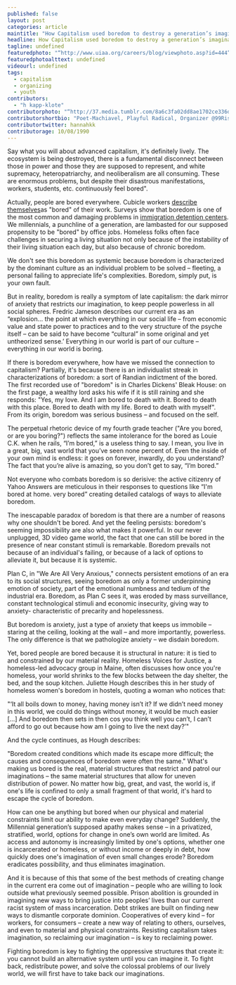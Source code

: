 ```yaml
---
published: false
layout: post
categories: article
maintitle: "How Capitalism used boredom to destroy a generation’s imagination - {Young}ist"
headline: How Capitalism used boredom to destroy a generation’s imagination
tagline: undefined
featuredphoto: "“http://www.uiaa.org/careers/blog/viewphoto.asp?id=444”"
featuredphotoalttext: undefined
videourl: undefined
tags: 
  - capitalism
  - organizing
  - youth
contributors: 
  - "h kapp-klote"
contributorphoto: "“http://37.media.tumblr.com/8a6c3fa02dd8ae1702ce336d6f8ba264/tumblr_n6068t9ZVj1rq2ndso1_500.jpg”"
contributorshortbio: "Poet-Machiavel, Playful Radical, Organizer @99Rise, Engagement Ed. @theyoungist, tweeting dissident-political flotsam & cyber-cultural jetsam. Opinions thine."
contributortwitter: hannahkk
contributorage: 10/08/1990
---
```


Say what you will about advanced capitalism, it's definitely lively. The ecosystem is being destroyed, there is a fundamental disconnect between those in power and those they are supposed to represent, and white supremacy, heteropatriarchy, and neoliberalism are all consuming. These are enormous problems, but despite their disastrous manifestations, workers, students, etc. continuously feel bored". 

Actually, people are bored everywhere. Cubicle workers [describe themselves](http://www.managementtoday.co.uk/news/1187016/three-quarters-regret-career-choice-third-bored-work-says-survey/)as "bored" of their work. Surveys show that boredom is one of the most common and damaging problems in [immigration detention centers](http://www.cvt.org/sites/cvt.org/files/Report_TorturedAndDetained_Nov2013.pdf). We millennials, a punchline of a generation, are lambasted for our supposed propensity to be "bored" by office jobs. Homeless folks often face challenges in securing a living situation not only because of the instability of their living situation each day, but also because of chronic boredom. 

We don't see this boredom as systemic because boredom is characterized by the dominant culture as an individual problem to be solved – fleeting, a personal failing to appreciate life's complexities. Boredom, simply put, is your own fault.

But in reality, boredom is really a symptom of late capitalism: the dark mirror of anxiety that restricts our imagination, to keep people powerless in all social spheres. Fredric Jameson describes our current era as an “explosion... the point at which everything in our social life – from economic value and state power to practices and to the very structure of the psyche itself – can be said to have become “cultural” in some original and yet untheorized sense.’ Everything in our world is part of our culture – everything in our world is boring.  

If there is boredom everywhere, how have we missed the connection to capitalism?  Partially, it's because there is an individualist streak in characterizations of boredom: a sort of Randian indictment of the bored. The first recorded use of "boredom" is in Charles Dickens' Bleak House: on the first page, a wealthy lord asks his wife if it is still raining and she responds: "Yes, my love. And I am bored to death with it. Bored to death with this place. Bored to death with my life. Bored to death with myself". From its origin, boredom was serious business – and focused on the self.  

The perpetual rhetoric device of my fourth grade teacher ("Are you bored, or are you boring?") reflects the same intolerance for the bored as Louie C.K. when he rails,
“I’m bored,” is a useless thing to say. I mean, you live in a great, big, vast world that you’ve seen none percent of. Even the inside of your own mind is endless: it goes on forever, inwardly, do you understand? The fact that you’re alive is amazing, so you don’t get to say, “I’m bored.”  

Not everyone who combats boredom is so derisive: the active citizenry of Yahoo Answers are meticulous in their responses to questions like “I'm bored at home. very bored” creating detailed catalogs of ways to alleviate boredom.  

The inescapable paradox of boredom is that there are a number of reasons why one shouldn't be bored. And yet the feeling persists: boredom's seeming impossibility are also what makes it powerful. In our never unplugged, 3D video game world, the fact that one can still be bored in the presence of near constant stimuli is remarkable.  Boredom prevails not because of an individual's failing, or because of a lack of options to alleviate it, but because it is systemic. 

Plan C, in "We Are All Very Anxious," connects persistent emotions of an era to its social structures, seeing boredom as only a former underpinning emotion of society, part of the emotional numbness and tedium of the industrial era. Boredom, as Plan C sees it, was eroded by mass surveillance, constant technological stimuli and economic insecurity, giving way to anxiety- characteristic of precarity and hopelessness.  

But boredom is anxiety, just a type of anxiety that keeps us immobile – staring at the ceiling, looking at the wall – and more importantly, powerless. The only difference is that we pathologize anxiety – we disdain boredom.  

Yet, bored people are bored because it is structural in nature: it is tied to and constrained by our material reality. Homeless Voices for Justice, a homeless-led advocacy group in Maine, often discusses how once you're homeless, your world shrinks to the few blocks between the day shelter, the bed, and the soup kitchen. Juliette Hough describes this in her study of homeless women's boredom in hostels, quoting a woman who notices that:

"‘It all boils down to money, having money isn’t it? If we didn’t need money in this world, we could do things without money, it would be much easier […] And boredom then sets in then cos you think well you can’t, I can’t afford to go out because how am I going to live the next day?’"   

And the cycle continues, as Hough describes: 

"Boredom created conditions which made its escape more difficult; the causes and consequences of boredom were often the same." What's making us bored is the real, material structures that restrict and patrol our imaginations – the same material structures that allow for uneven distribution of power. No matter how big, great, and vast, the world is, if one's life is confined to only a small fragment of that world, it's hard to escape the cycle of boredom.

How can one be anything but bored when our physical and material constraints limit our ability to make even everyday change? Suddenly, the Millennial generation’s supposed apathy makes sense – in a privatized, stratified, world, options for change in one’s own world are limited.  As access and autonomy is increasingly limited by one's options, whether one is incarcerated or homeless, or without income or deeply in debt, how quickly does one's imagination of even small changes erode? Boredom eradicates possibility, and thus eliminates imagination. 

And it is because of this that some of the best methods of creating change in the current era come out of imagination – people who are willing to look outside what previously seemed possible. Prison abolition is grounded in imagining new ways to bring justice into peoples’ lives than our current racist system of mass incarceration. Debt strikes are built on finding new ways to dismantle corporate dominion. Cooperatives of every kind – for workers, for consumers – create a new way of relating to others, ourselves, and even to material and physical constraints. Resisting capitalism takes imagination, so reclaiming our imagination –  is key to reclaiming power.  

Fighting boredom is key to fighting the oppressive structures that create it: you cannot build an alternative system until you can imagine it. To fight back, redistribute power, and solve the colossal problems of our lively world, we will first have to take back our imaginations.  


